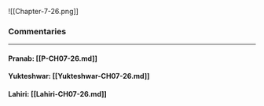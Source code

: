 ![[Chapter-7-26.png]]

### Commentaries

---

#### Pranab: [[P-CH07-26.md]]

#### Yukteshwar: [[Yukteshwar-CH07-26.md]]

#### Lahiri: [[Lahiri-CH07-26.md]]
